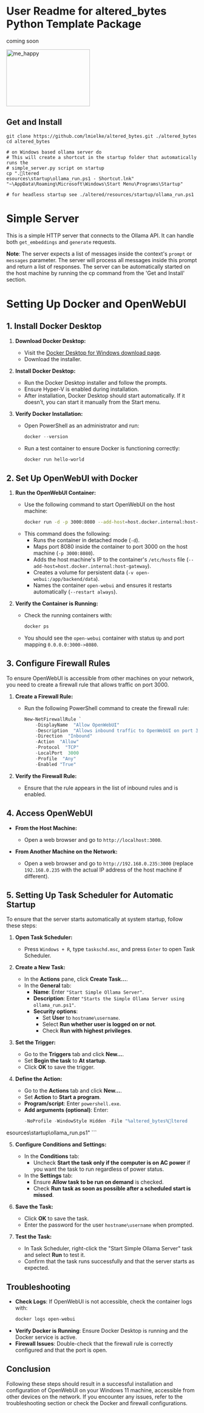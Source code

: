 
# User Readme for altered_bytes Python Template Package

coming soon

<img src="https://drive.google.com/uc?id=1C8LBRduuHTgN8tWDqna_eH5lvqhTUQR4" alt="me_happy" class="plain" height="150px" width="220px">

## Get and Install

```shell
git clone https://github.com/lmielke/altered_bytes.git ./altered_bytes
cd altered_bytes

# on Windows based ollama server do
# This will create a shortcut in the startup folder that automatically runs the 
# simple_server.py script on startup
cp ".ltered
esources\startup\ollama_run.ps1 - Shortcut.lnk" "~\AppData\Roaming\Microsoft\Windows\Start Menu\Programs\Startup"

# for headless startup see ./altered/resources/startup/ollama_run.ps1
```

# Simple Server

This is a simple HTTP server that connects to the Ollama API. It can handle both `get_embeddings` and `generate` requests. 

**Note**: The server expects a list of messages inside the context's `prompt` or `messages` parameter. The server will process all messages inside this prompt and return a list of responses. The server can be automatically started on the host machine by running the cp command from the 'Get and Install' section.

# Setting Up Docker and OpenWebUI

## 1. Install Docker Desktop

1. **Download Docker Desktop:**
   - Visit the [Docker Desktop for Windows download page](https://www.docker.com/products/docker-desktop).
   - Download the installer.

2. **Install Docker Desktop:**
   - Run the Docker Desktop installer and follow the prompts.
   - Ensure Hyper-V is enabled during installation.
   - After installation, Docker Desktop should start automatically. If it doesn’t, you can start it manually from the Start menu.

3. **Verify Docker Installation:**
   - Open PowerShell as an administrator and run:
     ```powershell
     docker --version
     ```
   - Run a test container to ensure Docker is functioning correctly:
     ```powershell
     docker run hello-world
     ```

## 2. Set Up OpenWebUI with Docker

1. **Run the OpenWebUI Container:**
   - Use the following command to start OpenWebUI on the host machine:
     ```bash
     docker run -d -p 3000:8080 --add-host=host.docker.internal:host-gateway -v open-webui:/app/backend/data --name open-webui --restart always ghcr.io/open-webui/open-webui:main
     ```
   - This command does the following:
     - Runs the container in detached mode (`-d`).
     - Maps port 8080 inside the container to port 3000 on the host machine (`-p 3000:8080`).
     - Adds the host machine's IP to the container's `/etc/hosts` file (`--add-host=host.docker.internal:host-gateway`).
     - Creates a volume for persistent data (`-v open-webui:/app/backend/data`).
     - Names the container `open-webui` and ensures it restarts automatically (`--restart always`).

2. **Verify the Container is Running:**
   - Check the running containers with:
     ```bash
     docker ps
     ```
   - You should see the `open-webui` container with status `Up` and port mapping `0.0.0.0:3000->8080`.

## 3. Configure Firewall Rules

To ensure OpenWebUI is accessible from other machines on your network, you need to create a firewall rule that allows traffic on port 3000.

1. **Create a Firewall Rule:**
   - Run the following PowerShell command to create the firewall rule:

     ```powershell
     New-NetFirewallRule `
         -DisplayName  "Allow OpenWebUI"
         -Description  "Allows inbound traffic to OpenWebUI on port 3000"
         -Direction  "Inbound"
         -Action  "Allow"
         -Protocol  "TCP"
         -LocalPort  3000
         -Profile  "Any"
         -Enabled "True"
     ```

2. **Verify the Firewall Rule:**
   - Ensure that the rule appears in the list of inbound rules and is enabled.

## 4. Access OpenWebUI

- **From the Host Machine:**
  - Open a web browser and go to `http://localhost:3000`.

- **From Another Machine on the Network:**
  - Open a web browser and go to `http://192.168.0.235:3000` (replace `192.168.0.235` with the actual IP address of the host machine if different).

## 5. Setting Up Task Scheduler for Automatic Startup

To ensure that the server starts automatically at system startup, follow these steps:

1. **Open Task Scheduler:**
   - Press `Windows + R`, type `taskschd.msc`, and press `Enter` to open Task Scheduler.

2. **Create a New Task:**
   - In the **Actions** pane, click **Create Task...**.
   - In the **General** tab:
     - **Name**: Enter `"Start Simple Ollama Server"`.
     - **Description**: Enter `"Starts the Simple Ollama Server using ollama_run.ps1"`.
     - **Security options**:
       - Set **User** to `hostname\username`.
       - Select **Run whether user is logged on or not**.
       - Check **Run with highest privileges**.

3. **Set the Trigger:**
   - Go to the **Triggers** tab and click **New...**.
   - Set **Begin the task** to **At startup**.
   - Click **OK** to save the trigger.

4. **Define the Action:**
   - Go to the **Actions** tab and click **New...**.
   - Set **Action** to **Start a program**.
   - **Program/script**: Enter `powershell.exe`.
   - **Add arguments (optional)**: Enter:
     ```powershell
     -NoProfile -WindowStyle Hidden -File "%altered_bytes%ltered
esources\startup\ollama_run.ps1"
     ```

5. **Configure Conditions and Settings:**
   - In the **Conditions** tab:
     - Uncheck **Start the task only if the computer is on AC power** if you want the task to run regardless of power status.
   - In the **Settings** tab:
     - Ensure **Allow task to be run on demand** is checked.
     - Check **Run task as soon as possible after a scheduled start is missed**.

6. **Save the Task:**
   - Click **OK** to save the task.
   - Enter the password for the user `hostname\username` when prompted.

7. **Test the Task:**
   - In Task Scheduler, right-click the "Start Simple Ollama Server" task and select **Run** to test it.
   - Confirm that the task runs successfully and that the server starts as expected.

## Troubleshooting

- **Check Logs**: If OpenWebUI is not accessible, check the container logs with:
  ```bash
  docker logs open-webui
  ```
- **Verify Docker is Running**: Ensure Docker Desktop is running and the Docker service is active.
- **Firewall Issues**: Double-check that the firewall rule is correctly configured and that the port is open.

## Conclusion

Following these steps should result in a successful installation and configuration of OpenWebUI on your Windows 11 machine, accessible from other devices on the network. If you encounter any issues, refer to the troubleshooting section or check the Docker and firewall configurations.
